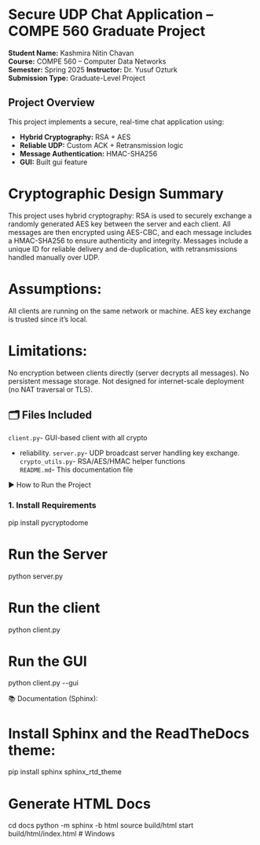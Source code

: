 # Secure UDP Chat Application – COMPE 560 Graduate Project

**Student Name:** Kashmira Nitin Chavan  
**Course:** COMPE 560 – Computer Data Networks  
**Semester:** Spring 2025 
**Instructor:** Dr. Yusuf Ozturk  
**Submission Type:** Graduate-Level Project


## Project Overview
This project implements a secure, real-time chat application using:
- **Hybrid Cryptography:** RSA + AES
- **Reliable UDP:** Custom ACK + Retransmission logic
- **Message Authentication:** HMAC-SHA256
- **GUI:** Built gui feature

# Cryptographic Design Summary 
This project uses hybrid cryptography: RSA is used to securely exchange a randomly generated AES key between the server and each client. All messages are then encrypted using AES-CBC, and each message includes a HMAC-SHA256 to ensure authenticity and integrity. Messages include a unique ID for reliable delivery and de-duplication, with retransmissions handled manually over UDP.

# Assumptions:
All clients are running on the same network or machine.
AES key exchange is trusted since it’s local.

# Limitations:
No encryption between clients directly (server decrypts all messages).
No persistent message storage.
Not designed for internet-scale deployment (no NAT traversal or TLS).

## 🗂️ Files Included

`client.py`- GUI-based client with all crypto 
+ reliability.
`server.py`- UDP broadcast server handling key exchange. `crypto_utils.py`- RSA/AES/HMAC helper functions                  
`README.md`- This documentation file             


▶️ How to Run the Project

### 1. Install Requirements 
pip install pycryptodome
# Run the Server
 python server.py  
# Run the client
 python client.py  
# Run the GUI
  python client.py --gui

📚 Documentation (Sphinx):
# Install Sphinx and the ReadTheDocs theme:
pip install sphinx sphinx_rtd_theme

# Generate HTML Docs
cd docs
python -m sphinx -b html source build/html
start build/html/index.html   # Windows

